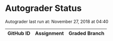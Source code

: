 # Autograder Status
Autograder last run at: November 27, 2018 at 04:40

| GitHub ID | Assignment | Graded Branch |
|-----------|------------|---------------|
